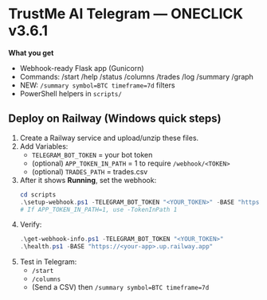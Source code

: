 # TrustMe AI Telegram — ONECLICK v3.6.1

**What you get**
- Webhook-ready Flask app (Gunicorn)
- Commands: /start /help /status /columns /trades /log /summary /graph
- NEW: `/summary symbol=BTC timeframe=7d` filters
- PowerShell helpers in `scripts/`

## Deploy on Railway (Windows quick steps)
1. Create a Railway service and upload/unzip these files.
2. Add Variables:
   - `TELEGRAM_BOT_TOKEN` = your bot token
   - (optional) `APP_TOKEN_IN_PATH` = 1 to require `/webhook/<TOKEN>`
   - (optional) `TRADES_PATH` = trades.csv
3. After it shows **Running**, set the webhook:
   ```powershell
   cd scripts
   .\setup-webhook.ps1 -TELEGRAM_BOT_TOKEN "<YOUR_TOKEN>" -BASE "https://<your-app>.up.railway.app" -TokenInPath 0
   # If APP_TOKEN_IN_PATH=1, use -TokenInPath 1
   ```
4. Verify:
   ```powershell
   .\get-webhook-info.ps1 -TELEGRAM_BOT_TOKEN "<YOUR_TOKEN>"
   .\health.ps1 -BASE "https://<your-app>.up.railway.app"
   ```
5. Test in Telegram:
   - `/start`
   - `/columns`
   - (Send a CSV) then `/summary symbol=BTC timeframe=7d`
